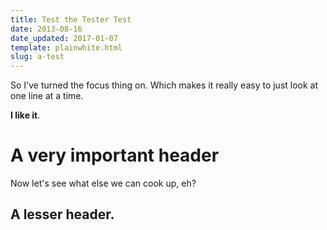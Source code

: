 ```yaml
---
title: Test the Tester Test
date: 2013-08-16
date_updated: 2017-01-07
template: plainwhite.html
slug: a-test
---
```


So I've turned the focus thing on. Which makes it really easy to just look at one line at a time.

**I like it**.

# A very important header

Now let's see what else we can cook up, eh?

## A lesser header.




